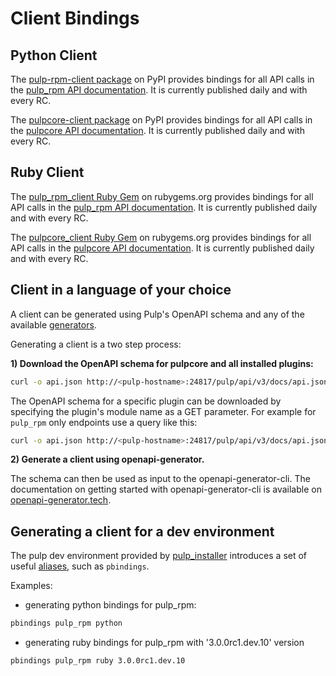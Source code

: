 # Client Bindings

## Python Client

The [pulp-rpm-client package](https://pypi.org/project/pulp-rpm-client/) on PyPI provides
bindings for all API calls in the [pulp_rpm API documentation](site:pulp_rpm/restapi/). It is
currently published daily and with every RC.

The [pulpcore-client package](https://pypi.org/project/pulpcore-client/) on PyPI provides bindings
for all API calls in the [pulpcore API documentation](site:pulpcore/restapi/).
It is currently published daily and with every RC.

## Ruby Client

The [pulp_rpm_client Ruby Gem](https://rubygems.org/gems/pulp_rpm_client) on rubygems.org
provides bindings for all API calls in the [pulp_rpm API documentation](site:pulp_rpm/restapi/). It
is currently published daily and with every RC.

The [pulpcore_client Ruby Gem](https://rubygems.org/gems/pulpcore_client) on rubygems.org provides
bindings for all API calls in the [pulpcore API documentation](site:pulpcore/restapi/). It is currently published daily and with every RC.

## Client in a language of your choice

A client can be generated using Pulp's OpenAPI schema and any of the available [generators](https://openapi-generator.tech/docs/generators.html).

Generating a client is a two step process:

**1) Download the OpenAPI schema for pulpcore and all installed plugins:**

```bash
curl -o api.json http://<pulp-hostname>:24817/pulp/api/v3/docs/api.json
```

The OpenAPI schema for a specific plugin can be downloaded by specifying the plugin's module name
as a GET parameter. For example for `pulp_rpm` only endpoints use a query like this:

```bash
curl -o api.json http://<pulp-hostname>:24817/pulp/api/v3/docs/api.json?plugin=pulp_rpm
```

**2) Generate a client using openapi-generator.**

The schema can then be used as input to the openapi-generator-cli. The documentation on getting
started with openapi-generator-cli is available on
[openapi-generator.tech](https://openapi-generator.tech/#try).

## Generating a client for a dev environment

The pulp dev environment provided by [pulp_installer](https://github.com/pulp/pulp_installer)
introduces a set of useful
[aliases](https://github.com/pulp/pulp_installer/tree/main/roles/pulp-devel#aliases),
such as `pbindings`.

Examples:

- generating python bindings for pulp_rpm:

```bash
pbindings pulp_rpm python
```

- generating ruby bindings for pulp_rpm with '3.0.0rc1.dev.10' version

```bash
pbindings pulp_rpm ruby 3.0.0rc1.dev.10
```

